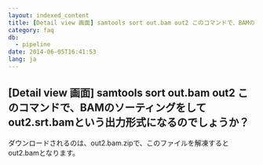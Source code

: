 ```yaml
---
layout: indexed_content
title: [Detail view 画面] samtools sort out.bam out2 このコマンドで、BAMのソーティングをして out2.srt.bamという出力形式になるのでしょうか？
category: faq
db:
  - pipeline
date: 2014-06-05T16:41:53
lang: ja
---
```


## [Detail view 画面] samtools sort out.bam out2 このコマンドで、BAMのソーティングをして out2.srt.bamという出力形式になるのでしょうか？

ダウンロードされるのは、out2.bam.zipで、このファイルを解凍するとout2.bamとなります。